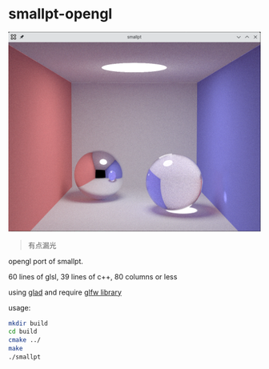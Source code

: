 # smallpt-opengl

![screenshot](https://github.com/ameansone/smallpt-opengl/raw/master/screenshot.png)

> 有点漏光

opengl port of smallpt.

60 lines of glsl, 39 lines of c++, 80 columns or less

using [glad](https://glad.dav1d.de) and require [glfw library](https://www.glfw.org/)

usage:
```sh
mkdir build
cd build
cmake ../
make
./smallpt
```

